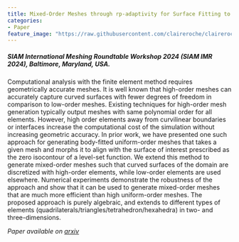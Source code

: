 ```yaml
---
title: Mixed-Order Meshes through rp-adaptivity for Surface Fitting to Implicit Geometries
categories:
- Paper
feature_image: "https://raw.githubusercontent.com/claireroche/claireroche.github.io/main/images/blossoms.png"
---
```


##### SIAM International Meshing Roundtable Workshop 2024 (SIAM IMR 2024), Baltimore, Maryland, USA.

Computational analysis with the finite element method requires geometrically accurate meshes. It is well known that high-order meshes can accurately capture curved surfaces with fewer degrees of freedom in comparison to low-order meshes. Existing techniques for high-order mesh generation typically output meshes with same polynomial order for all elements. However, high order elements away from curvilinear boundaries or interfaces increase the computational cost of the simulation without increasing geometric accuracy. In prior work, we have presented one such approach for generating body-fitted uniform-order meshes that takes a given mesh and morphs it to align with the surface of interest prescribed as the zero isocontour of a level-set function. We extend this method to generate mixed-order meshes such that curved surfaces of the domain are discretized with high-order elements, while low-order elements are used elsewhere. Numerical experiments demonstrate the robustness of the approach and show that it can be used to generate mixed-order meshes that are much more efficient than high uniform-order meshes. The proposed approach is purely algebraic, and extends to different types of elements (quadrilaterals/triangles/tetrahedron/hexahedra) in two- and three-dimensions.  

<!-- more -->


_Paper available on [arxiv](https://arxiv.org/abs/2401.16369)_